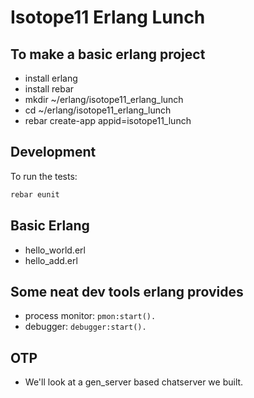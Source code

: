 # Isotope11 Erlang Lunch

## To make a basic erlang project
- install erlang
- install rebar
- mkdir ~/erlang/isotope11_erlang_lunch
- cd ~/erlang/isotope11_erlang_lunch
- rebar create-app appid=isotope11_lunch

## Development

To run the tests:

```bash
rebar eunit
```

## Basic Erlang

- hello_world.erl
- hello_add.erl

## Some neat dev tools erlang provides

- process monitor: `pmon:start().`
- debugger: `debugger:start().`

## OTP

- We'll look at a gen_server based chatserver we built.
